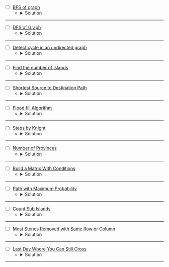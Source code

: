 * [ ] [BFS of graph](https://www.geeksforgeeks.org/problems/bfs-traversal-of-graph/1?page=1&category=DFS,BFS&sortBy=submissions) 
    * <details>
        <summary> Solution </summary>

        ```c++
            //{ Driver Code Starts
            #include <bits/stdc++.h>
            using namespace std;

            // } Driver Code Ends
            class Solution {
            public:
                // Function to return Breadth First Traversal of given graph.
                vector<int> bfsOfGraph(int V, vector<int> adj[]) {
                    // Code here
                    vector<int>ans, vis(V);
                    queue<int>bfs;
                    bfs.push(0);
                    vis[0] = 1;
                    while(!bfs.empty()){
                        int node = bfs.front();
                        bfs.pop();
                        ans.push_back(node);
                        for(auto &child: adj[node]){
                            if(vis[child] == 0){
                                vis[child] = 1;
                                bfs.push(child);
                            }
                        }
                    }
                    return ans;
                }
            };

            //{ Driver Code Starts.
            int main() {
                int tc;
                cin >> tc;
                while (tc--) {
                    int V, E;
                    cin >> V >>

                        E;

                    vector<int> adj[V];

                    for (int i = 0; i < E; i++) {
                        int u, v;
                        cin >> u >> v;
                        adj[u].push_back(v);
                        // 		adj[v].push_back(u);
                    }
                    // string s1;
                    // cin>>s1;
                    Solution obj;
                    vector<int> ans = obj.bfsOfGraph(V, adj);
                    for (int i = 0; i < ans.size(); i++) {
                        cout << ans[i] << " ";
                    }
                    cout << endl;
                }
                return 0;
            }
            // } Driver Code Ends
        
    </details>

---


* [ ] [DFS of Graph](https://www.geeksforgeeks.org/problems/depth-first-traversal-for-a-graph/1?page=1&category=DFS,BFS&sortBy=submissions) 
    * <details>
        <summary> Solution </summary>

        ```c++
            //{ Driver Code Starts
            #include <bits/stdc++.h>
            using namespace std;

            // } Driver Code Ends
            class Solution {
            public:
                // Function to return a list containing the DFS traversal of the graph.
                void dfs(int node, vector<int>adj[], vector<int>&vis, vector<int>&ans){
                    vis[node] = 1;
                    ans.push_back(node);
                    for(auto &child: adj[node]){
                        if(!vis[child]){
                            dfs(child, adj, vis, ans);
                        }
                    }
                }
                vector<int> dfsOfGraph(int V, vector<int> adj[]) {
                    // Code here
                    vector<int>vis(V), ans;
                    dfs(0, adj, vis, ans);
                    return ans;
                }
            };

            //{ Driver Code Starts.
            int main() {
                int tc;
                cin >> tc;
                while (tc--) {
                    int V, E;
                    cin >> V >> E;

                    vector<int> adj[V];

                    for (int i = 0; i < E; i++) {
                        int u, v;
                        cin >> u >> v;
                        adj[u].push_back(v);
                        adj[v].push_back(u);
                    }
                    // string s1;
                    // cin>>s1;
                    Solution obj;
                    vector<int> ans = obj.dfsOfGraph(V, adj);
                    for (int i = 0; i < ans.size(); i++) {
                        cout << ans[i] << " ";
                    }
                    cout << endl;
                }
                return 0;
            }
            // } Driver Code Ends
        
    </details>

---



* [ ] [Detect cycle in an undirected graph](https://www.geeksforgeeks.org/problems/detect-cycle-in-an-undirected-graph/1?page=1&category=DFS,BFS&sortBy=submissions) 
    * <details>
        <summary> Solution </summary>

        ```c++
            //{ Driver Code Starts
            #include <bits/stdc++.h>
            using namespace std;

            // } Driver Code Ends
            class Solution {
            public:
                // Function to detect cycle in an undirected graph.
                bool dfs(int node, int parent, vector<int>adj[], vector<int>&vis){
                    vis[node] = 1;
                    bool flag = false;
                    for(auto &child: adj[node]){
                        if(vis[child] && child != parent)
                            return true;
                        if(!vis[child])
                            flag |= dfs(child, node, adj, vis);
                    }
                    return flag;
                }
                
                bool isCycle(int V, vector<int> adj[]) {
                    // Code here
                    vector<int>vis(V);
                    bool cycle = false;
                    for(int i = 0; i < V;i++){
                        if(!vis[i]){
                            cycle |= dfs(i, -1, adj, vis);
                        }
                    }
                    return cycle;
                }
            };

            //{ Driver Code Starts.
            int main() {
                int tc;
                cin >> tc;
                while (tc--) {
                    int V, E;
                    cin >> V >> E;
                    vector<int> adj[V];
                    for (int i = 0; i < E; i++) {
                        int u, v;
                        cin >> u >> v;
                        adj[u].push_back(v);
                        adj[v].push_back(u);
                    }
                    Solution obj;
                    bool ans = obj.isCycle(V, adj);
                    if (ans)
                        cout << "1\n";
                    else
                        cout << "0\n";
                }
                return 0;
            }
            // } Driver Code Ends
        
    </details>

---



* [ ] [Find the number of islands](https://www.geeksforgeeks.org/problems/find-the-number-of-islands/1?page=1&category=DFS,BFS&sortBy=submissions) 
    * <details>
        <summary> Solution </summary>

        ```c++
            //{ Driver Code Starts
            #include <bits/stdc++.h>
            using namespace std;

            // } Driver Code Ends
            class Solution {
                int dx[8] = {1, -1, 0, 0, -1, -1, 1, 1};
                int dy[8] = {0, 0, 1, -1, -1, 1, -1, 1};

                bool isValid(int i, int j, int n, int m){
                    return (i >= 0 && i < n && j >= 0 && j < m);
                }

                void dfs(int x, int y, int n, int m, vector<vector<char>>&grid, vector<vector<bool>>&vis){
                    
                    if(!isValid(x, y, n, m) || vis[x][y] || grid[x][y] == '0')
                        return;
                        
                    vis[x][y] = 1;
                    for(int i = 0; i < 8;i++){
                        int xx = x + dx[i];
                        int yy = y + dy[i];
                        dfs(xx, yy, n, m, grid, vis);
                    }
                    
                }
            public:
                // Function to find the number of islands.
                int numIslands(vector<vector<char>>& grid) {
                    // Code here
                    int n = grid.size();
                    int m = grid[0].size();
                    vector<vector<bool>>vis(n, vector<bool>(m));
                    int comp = 0;
                    for(int i = 0; i < n;i++){
                        for(int j = 0; j < m;j++){
                            if(!vis[i][j] && grid[i][j] == '1'){
                                dfs(i, j, n, m, grid, vis);
                                ++comp;
                            }
                        }
                    }
                    return comp;
                }
            };

            //{ Driver Code Starts.
            int main() {
                int tc;
                cin >> tc;
                while (tc--) {
                    int n, m;
                    cin >> n >> m;
                    vector<vector<char>> grid(n, vector<char>(m, '#'));
                    for (int i = 0; i < n; i++) {
                        for (int j = 0; j < m; j++) {
                            cin >> grid[i][j];
                        }
                    }
                    Solution obj;
                    int ans = obj.numIslands(grid);
                    cout << ans << '\n';
                }
                return 0;
            }
            // } Driver Code Ends
        
    </details>

---



* [ ] [Shortest Source to Destination Path](https://www.geeksforgeeks.org/problems/shortest-source-to-destination-path3544/1?page=1&category=DFS,BFS&sortBy=submissions) 
    * <details>
        <summary> Solution </summary>

        ```c++
            //{ Driver Code Starts
            // Initial Template for C++

            #include <bits/stdc++.h>
            using namespace std;

            // } Driver Code Ends
            // User function Template for C++

            class Solution {
                int dx[4] = {1, -1, 0, 0};
                int dy[4] = {0, 0, -1, 1};
                
                bool isValid(int x, int y, int n, int m){
                    return (x >= 0 && x < n && y >= 0 && y < m);
                }
            public:
                int shortestDistance(int N, int M, vector<vector<int>>& A, int X, int Y) {
                    // code here
                    vector<vector<int>>distance(N, vector<int>(M, -1));
                    vector<vector<bool>>vis(N, vector<bool>(M));
                    // distance[x][y] = distance[node][node] + 1;
                    queue<pair<int,int>>bfs;
                    if(A[0][0]){
                        bfs.push({0 , 0});
                        vis[0][0] = 1;
                        distance[0][0] = 0;
                    }
                    while(!bfs.empty()){
                        pair<int,int>node = bfs.front();
                        bfs.pop();
                        for(int i = 0; i < 4;i++){
                            int newPosX = node.first + dx[i];
                            int newPosY = node.second + dy[i];
                            if(isValid(newPosX, newPosY, N, M) && !vis[newPosX][newPosY] && A[newPosX][newPosY]){
                                vis[newPosX][newPosY] = 1;
                                bfs.push({newPosX, newPosY});
                                distance[newPosX][newPosY] = distance[node.first][node.second] + 1;
                            }
                        }
                    }
                    return distance[X][Y];
                }
            };

            //{ Driver Code Starts.
            int main() {
                int t;
                cin >> t;
                while (t--) {
                    int N, M, x, y;
                    cin >> N >> M;
                    vector<vector<int>> v(N, vector<int>(M));
                    for (int i = 0; i < N; i++)
                        for (int j = 0; j < M; j++) cin >> v[i][j];
                    cin >> x >> y;
                    Solution ob;
                    cout << ob.shortestDistance(N, M, v, x, y) << "\n";
                }
            }
            // } Driver Code Ends
        
    </details>

---


* [ ] [Flood fill Algorithm](https://www.geeksforgeeks.org/problems/flood-fill-algorithm1856/1?page=1&category=DFS,BFS&sortBy=submissions) 
    * <details>
        <summary> Solution </summary>

        ```c++
            //{ Driver Code Starts
            #include<bits/stdc++.h>
            using namespace std;

            // } Driver Code Ends
            class Solution {
                int dx[4] = {1, -1, 0, 0};
                int dy[4] = {0, 0, -1, 1};
                
                bool isValid(int x, int y, int n, int m){
                    return (x >= 0 && x < n && y >= 0 && y < m);
                }
                
                void floodFill(int x, int y, int& n, int& m, vector<vector<bool>>&vis, vector<vector<int>>&image, int original, int& newColor){
                    if(!isValid(x, y, n, m) || vis[x][y] || image[x][y] != original)
                        return;
                    vis[x][y] = 1;
                    image[x][y] = newColor;
                    for(int i = 0; i < 4;i++){
                        int newX = x + dx[i];
                        int newY = y + dy[i];
                        floodFill(newX, newY, n, m, vis, image, original, newColor);
                    }
                }
            public:
                vector<vector<int>> floodFill(vector<vector<int>>& image, int sr, int sc, int newColor) {
                    // Code here 
                    int n = image.size();
                    int m = image[0].size();
                    vector<vector<bool>>vis(n, vector<bool>(m));
                    floodFill(sr, sc, n, m, vis, image, image[sr][sc], newColor);
                    return image;
                }
            };

            //{ Driver Code Starts.
            int main(){
                int tc;
                cin >> tc;
                while(tc--){
                    int n, m;
                    cin >> n >> m;
                    vector<vector<int>>image(n, vector<int>(m,0));
                    for(int i = 0; i < n; i++){
                        for(int j = 0; j < m; j++)
                            cin >> image[i][j];
                    }
                    int sr, sc, newColor;
                    cin >> sr >> sc >> newColor;
                    Solution obj;
                    vector<vector<int>> ans = obj.floodFill(image, sr, sc, newColor);
                    for(auto i: ans){
                        for(auto j: i)
                            cout << j << " ";
                        cout << "\n";
                    }
                }
                return 0;
            }
            // } Driver Code Ends
        
    </details>

---



* [ ] [Steps by Knight](https://www.geeksforgeeks.org/problems/steps-by-knight5927/1?page=1&category=DFS,BFS&sortBy=submissions) 
    * <details>
        <summary> Solution </summary>

        ```c++
            //{ Driver Code Starts
            #include<bits/stdc++.h>
            using namespace std;

            // } Driver Code Ends
            class Solution 
            {
                int dx[8] = {-2, -2, 2, 2, -1, 1, -1, 1};
                int dy[8] = {1, -1, 1, -1, 2, 2, -2, -2};
                
                bool isValid(int x, int y, int n){
                    return (x >= 1 && x <= n && y >= 1 && y <= n);
                }
                
                public:
                //Function to find out minimum steps Knight needs to reach target position.
                int minStepToReachTarget(vector<int>&KnightPos,vector<int>&TargetPos,int N)
                {
                    // Code here
                    int srcX = KnightPos[0], srcY = KnightPos[1];
                    int targX = TargetPos[0], targY = TargetPos[1];
                    vector<vector<bool>>vis(N + 1, vector<bool>(N + 1));
                    vector<vector<int>>distance(N + 1, vector<int>(N + 1, -1));
                    queue<pair<int,int>> bfs;
                    bfs.push({srcX, srcY});
                    vis[srcX][srcY] = 1;
                    distance[srcX][srcY] = 0;
                    while(!bfs.empty()){
                        pair<int,int> node = bfs.front();
                        bfs.pop();
                        if(node.first == targX && node.second == targY)
                            break;
                        for(int i = 0; i < 8;i++){
                            int newX = node.first + dx[i];
                            int newY = node.second + dy[i];
                            if(isValid(newX, newY, N) && !vis[newX][newY]){
                                vis[newX][newY] = 1;
                                distance[newX][newY] = distance[node.first][node.second] + 1;
                                bfs.push({newX, newY});
                            }
                        }
                    }
                    return distance[targX][targY];
                }
            };

            //{ Driver Code Starts.
            int main(){
                int tc;
                cin >> tc;
                while(tc--){
                    vector<int>KnightPos(2);
                    vector<int>TargetPos(2);
                    int N;
                    cin >> N;
                    cin >> KnightPos[0] >> KnightPos[1];
                    cin >> TargetPos[0] >> TargetPos[1];
                    Solution obj;
                    int ans = obj.minStepToReachTarget(KnightPos, TargetPos, N);
                    cout << ans <<"\n";
                }
                return 0;
            }
            // } Driver Code Ends
        
    </details>

---


* [ ] [Number of Provinces](https://www.geeksforgeeks.org/problems/number-of-provinces/1?page=1&category=DFS,BFS&sortBy=submissions) 
    * <details>
        <summary> Solution </summary>

        ```c++
            //{ Driver Code Starts
            #include <bits/stdc++.h>
            using namespace std;


            // } Driver Code Ends
            //User function Template for C++

            class Solution {
                void dfs(int node, vector<int>&vis, vector<vector<int>>&adj){
                    vis[node] = 1;
                    int sz = adj[node].size();
                    for(int i = 0; i < sz;i++){
                        if(adj[node][i] && !vis[i]){
                            dfs(i, vis, adj);
                        }
                    }
                }
            public:
                int numProvinces(vector<vector<int>>& adj, int V) {
                    // code here
                    int ans = 0;
                    vector<int>vis(V);
                    for(int i = 0;i < V;i++){
                        if(!vis[i]){
                            dfs(i, vis, adj);
                            ++ans;
                        }
                    }
                    return ans;
                }
            };

            //{ Driver Code Starts.

            int main() {
                int t;
                cin >> t;
                while (t--) {
                    int V,x;
                    cin>>V;
                    
                    vector<vector<int>> adj;
                    
                    for(int i=0; i<V; i++)
                    {
                        vector<int> temp;
                        for(int j=0; j<V; j++)
                        {
                            cin>>x;
                            temp.push_back(x);
                        }
                        adj.push_back(temp);
                    }
                    

                    Solution ob;
                    cout << ob.numProvinces(adj,V) << endl;
                }
                return 0;
            }
            // } Driver Code Ends
        
    </details>

---



* [ ] [Build a Matrix With Conditions](https://leetcode.com/problems/build-a-matrix-with-conditions/description/) 
    * <details>
        <summary> Solution </summary>

        ```c++
            class Solution {
                bool CheckCycle(int node, vector<char>& vis, vector<vector<int>>& adj) {
                    bool flag = true;
                    vis[node] = 1;
                    for(auto &child: adj[node]) {
                        if(vis[child] == 0) {
                            flag &= CheckCycle(child, vis, adj);
                        }
                        else if(vis[child] == 1)
                            return false;
                    }
                    vis[node] = 2;
                    return flag;
                }
                
                void buildGraph(vector<vector<int>>& conditions, vector<vector<int>>& adj) {
                    for(auto &edge: conditions) {
                        int x = edge[0], y = edge[1];
                        adj[x].push_back(y);
                    }
                }

                bool CheckCycle(vector<vector<int>>& adj, int k) {
                    vector<char> vis(k + 1);
                    bool flag = true;
                    for(int i = 1; i <= k;i++) {
                        if(vis[i] == 0) {
                            flag &= CheckCycle(i, vis, adj);
                            if(flag == false)
                                break;
                        }
                    }
                    return flag;
                }

                void dfs(int node, vector<bool>& vis, vector<int>& ans, vector<vector<int>>& adj) {
                    vis[node] = true;
                    for(auto &child: adj[node]) {
                        if(vis[child] == false)
                            dfs(child, vis, ans, adj);
                    }
                    ans.push_back(node);
                }

                vector<int> TopologicalSort(vector<vector<int>>& adj, int k) {
                    vector<bool> vis(k + 1);
                    vector<int> ans;
                    for(int i = 1; i <= k;i++) {
                        if(vis[i] == false) {
                            dfs(i, vis, ans, adj);
                        }
                    }
                    reverse(ans.begin(), ans.end());
                    return ans;
                }
            public:
                vector<vector<int>> buildMatrix(int k, vector<vector<int>>& rowConditions, vector<vector<int>>& colConditions) {
                    int n = rowConditions.size();
                    int m = colConditions.size();
                    vector<vector<int>> rowAdj(k + 1), colAdj(k + 1), result(k, vector<int>(k));
                    buildGraph(rowConditions, rowAdj);
                    buildGraph(colConditions, colAdj);
                    bool cycle = (CheckCycle(rowAdj, k) & CheckCycle(colAdj, k));
                    if(cycle == false)
                        return {};
                    vector<int> rowOrder = TopologicalSort(rowAdj, k);
                    vector<int> colOrder = TopologicalSort(colAdj, k);
                    for(int i = 0; i < k;++i) {
                        for(int j = 0; j < k;++j) {
                            if(rowOrder[i] == colOrder[j]) {
                                result[i][j] = rowOrder[i];
                            }
                        }
                    }
                    return result;
                }
            };
        
    </details>

---




* [ ] [Path with Maximum Probability](https://leetcode.com/problems/path-with-maximum-probability/description/) 
    * <details>
        <summary> Solution </summary>

        ```c++
            class Solution {
                double BFS(int n, int st, int ed, vector<vector<pair<int, double>>>& adj) {
                    queue<pair<int, double>> bfs;
                    vector<double> dist(n, 0.00000);
                    bfs.push({st, 1.00000});
                    while(!bfs.empty()) {
                        auto node = bfs.front();
                        bfs.pop();
                        if(node.first == ed)
                            continue;
                        for(auto &child: adj[node.first]) {
                            if(dist[child.first] < node.second * child.second) {
                                dist[child.first] = node.second * child.second;
                                bfs.push({child.first, dist[child.first]});
                            }
                        }
                    }
                    return dist[ed];
                }
            public:
                double maxProbability(int n, vector<vector<int>>& edges, vector<double>& succProb, int start_node, int end_node) {
                    int m = edges.size();
                    vector<vector<pair<int, double>>> adj(n);
                    for(int i = 0; i < m;++i) {
                        int x = edges[i][0], y = edges[i][1];
                        double z = succProb[i];
                        adj[x].push_back({y, z});
                        adj[y].push_back({x, z});
                    }
                    return BFS(n, start_node, end_node, adj);
                }
            };
        
    </details>

---




* [ ] [Count Sub Islands](https://leetcode.com/problems/count-sub-islands/description/) 
    * <details>
        <summary> Solution </summary>

        ```c++
            class Solution {
                int dx[4] = {1, -1, 0, 0};
                int dy[4] = {0, 0, 1, -1};
                bool isValid(int x, int y, int n, int m) {
                    return (x >= 0 && x < n && y >= 0 && y < m);
                }
                bool DFS(int x, int y, int n, int m, vector<vector<int>>& grid1, vector<vector<int>>& grid2) {
                    if(!isValid(x, y, n, m) || grid2[x][y] == 0)
                        return true;
                    if( grid1[x][y] == 0 )
                        return false;
                    bool ret = true;
                    grid2[x][y] = 0; // instead of using extra space for visiting the cell, mark it with zero :)
                    for(int i = 0; i < 4;i++) {
                        int newX = x + dx[i];
                        int newY = y + dy[i];
                        ret &= DFS(newX, newY, n, m, grid1, grid2);
                    }
                    return ret;
                }
            public:
                int countSubIslands(vector<vector<int>>& grid1, vector<vector<int>>& grid2) {
                    int n = grid1.size();
                    int m = grid1[0].size();
                    int totalIslands = 0;
                    for(int i = 0; i < n;++i) {
                        for(int j = 0; j < m;++j) {
                            if(grid1[i][j] == 1 && grid2[i][j] == 1) {
                                bool ret = DFS(i, j, n, m, grid1, grid2);
                                totalIslands += ret;
                            }
                        }
                    }
                    return totalIslands;
                }
            };
        
    </details>

---




* [ ] [Most Stones Removed with Same Row or Column](https://leetcode.com/problems/most-stones-removed-with-same-row-or-column/description/) 
    * <details>
        <summary> Solution </summary>

        ```c++
            class Solution {
                int DFS(int x, int y, unordered_map<int, vector<int>>& rows, 
                        unordered_map<int, vector<int>>& columns, 
                        map<pair<int, int>, bool>& vis) {
                    if(vis[{x, y}] == true)
                        return 0;
                    vis[{x, y}] = true;
                    int ret = 1;
                    for(auto &child: rows[x]) 
                        ret += DFS(x, child, rows, columns, vis);
                    for(auto &child: columns[y])
                        ret += DFS(child, y, rows, columns, vis);
                    return ret;
                }
            public:
                int removeStones(vector<vector<int>>& stones) {
                    int n = stones.size();
                    unordered_map<int, vector<int>> rows, columns;
                    map<pair<int, int>, bool> vis;
                    int maxStones = 0;
                    for(int i = 0; i < n;i++) {
                        int x = stones[i][0], y = stones[i][1];
                        rows[x].push_back(y);
                        columns[y].push_back(x);
                    }
                    for(int i = 0; i < n;i++) {
                        int cnt = DFS(stones[i][0], stones[i][1], rows, columns, vis);
                        if(cnt > 0)
                            maxStones += (cnt - 1);
                    }
                    return maxStones;
                }
            };
        
    </details>

---



* [ ] [Last Day Where You Can Still Cross](https://leetcode.com/problems/last-day-where-you-can-still-cross/description/) 
    * <details>
        <summary> Solution </summary>

        ```c++
            class Solution {
                int dx[4] = {0, 1, 0, -1};
                int dy[4] = {1, 0, -1, 0};
                bool isValid(int i, int j, int n, int m) {
                    return (i >= 0 && i < n && j >= 0 && j < m);
                }

                bool dfs(int i, int j, int n, int m, vector<vector<bool>>& grid, vector<vector<int>>& dp) {
                    if(isValid(i, j, n, m) == false || grid[i][j] == true) return false;
                    if(i == n - 1) return true;
                    int& ret = dp[i][j];
                    if(~ret) return ret;
                    ret = false;
                    for(int k = 0; k < 4;k++) {
                        int newI = i + dx[k];
                        int newJ = j + dy[k];
                        ret |= dfs(newI, newJ, n, m, grid, dp);
                    }
                    return ret;
                }
            public:
                int latestDayToCross(int row, int col, vector<vector<int>>& cells) {
                    int n = cells.size();
                    vector<vector<bool>> grid(row, vector<bool>(col, false));
                    int left = 0, right = n - 1, res = -1;
                    while(left <= right) {
                        int mid = left + (right - left) / 2;
                        for(int i = 0; i <= mid;i++)
                            grid[cells[i][0] - 1][cells[i][1] - 1] = true;
                        bool canReach = false;
                        vector<vector<int>> dp(row, vector<int>(col, -1));
                        for(int i = 0; i < col;i++)
                            canReach |= dfs(0, i, row, col, grid, dp);
                        if(mid == 2) cout << canReach << endl;
                        if(canReach == true) {
                            res = mid;
                            left = mid + 1;
                        }
                        else right = mid - 1;
                        for(int i = 0; i <= mid;i++)
                            grid[cells[i][0] - 1][cells[i][1] - 1] = false;
                    }
                    return res + 1;
                }
            };
        
    </details>

---